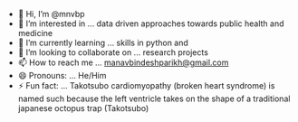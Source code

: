 - 👋 Hi, I’m @mnvbp
- 👀 I’m interested in ... data driven approaches towards public health and medicine
- 🌱 I’m currently learning ... skills in python and 
- 💞️ I’m looking to collaborate on ... research projects
- 📫 How to reach me ... manavbindeshparikh@gmail.com
- 😄 Pronouns: ... He/Him
- ⚡ Fun fact: ... Takotsubo cardiomyopathy (broken heart syndrome) is named such because the left ventricle takes on the shape of a traditional japanese octopus trap (Takotsubo)

<!---
mnvbp/mnvbp is a ✨ special ✨ repository because its `README.md` (this file) appears on your GitHub profile.
You can click the Preview link to take a look at your changes.
--->
